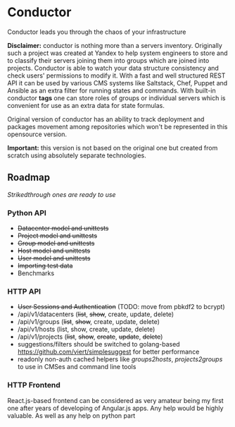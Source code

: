 # Conductor

Conductor leads you through the chaos of your infrastructure

**Disclaimer:** conductor is nothing more than a servers inventory. Originally such a project was created at Yandex to help system engineers to store and to classify their servers joining them into groups which are joined into projects. Conductor is able to watch your data structure consistency and check users' permissions to modify it. With a fast and well structured REST API it can be used by various CMS systems like Saltstack, Chef, Puppet and Ansible as an extra filter for running states and commands. With built-in conductor **tags** one can store roles of groups or individual servers which is convenient for use as an extra data for state formulas.

Original version of conductor has an ability to track deployment and packages movement among repositories which won't be represented in this opensource version.

**Important:** this version is not based on the original one but created from scratch using absolutely separate technologies.

## Roadmap

*Strikedthrough ones are ready to use*

### Python API

 * ~~Datacenter model and unittests~~
 * ~~Project model and unittests~~
 * ~~Group model and unittests~~
 * ~~Host model and unittests~~
 * ~~User model and unittests~~
 * ~~Importing test data~~
 * Benchmarks
 
### HTTP API
 * ~~User Sessions and Authentication~~ (TODO: move from pbkdf2 to bcrypt)
 * /api/v1/datacenters (~~list~~, ~~show~~, create, update, delete)
 * /api/v1/groups (~~list~~, ~~show~~, create, update, delete)
 * /api/v1/hosts (list, show, create, update, delete)
 * /api/v1/projects (~~list~~, ~~show~~, ~~create~~, ~~update~~, ~~delete~~)
 * suggestions/filters should be switched to golang-based https://github.com/viert/simplesuggest for better performance
 * readonly non-auth cached helpers like *groups2hosts*, *projects2groups* to use in CMSes and command line tools
 
### HTTP Frontend
 
 React.js-based frontend can be considered as very amateur being my first one after years of developing of Angular.js apps. Any help would be highly valuable. As well as any help on python part
